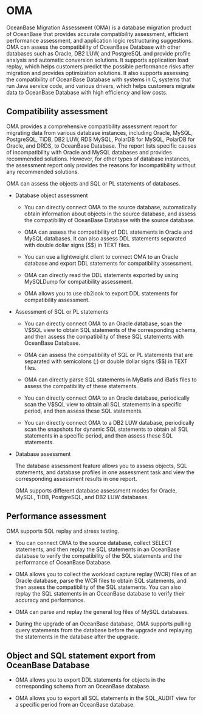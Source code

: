 # OMA

OceanBase Migration Assessment (OMA) is a database migration product of OceanBase that provides accurate compatibility assessment, efficient performance assessment, and application logic restructuring suggestions. OMA can assess the compatibility of OceanBase Database with other databases such as Oracle, DB2 LUW, and PostgreSQL and provide profile analysis and automatic conversion solutions. It supports application load replay, which helps customers predict the possible performance risks after migration and provides optimization solutions. It also supports assessing the compatibility of OceanBase Database with systems in C, systems that run Java service code, and various drivers, which helps customers migrate data to OceanBase Database with high efficiency and low costs. 

## Compatibility assessment

OMA provides a comprehensive compatibility assessment report for migrating data from various database instances, including Oracle, MySQL, PostgreSQL, TiDB, DB2 LUW, RDS MySQL, PolarDB for MySQL, PolarDB for Oracle, and DRDS, to OceanBase Database. The report lists specific causes of incompatibility with Oracle and MySQL databases and provides recommended solutions. However, for other types of database instances, the assessment report only provides the reasons for incompatibility without any recommended solutions. 

OMA can assess the objects and SQL or PL statements of databases.

* Database object assessment

   * You can directly connect OMA to the source database, automatically obtain information about objects in the source database, and assess the compatibility of OceanBase Database with the source database. 

   * OMA can assess the compatibility of DDL statements in Oracle and MySQL databases. It can also assess DDL statements separated with double dollar signs ($$) in TEXT files. 

   * You can use a lightweight client to connect OMA to an Oracle database and export DDL statements for compatibility assessment. 

   * OMA can directly read the DDL statements exported by using MySQLDump for compatibility assessment. 

   * OMA allows you to use db2look to export DDL statements for compatibility assessment. 

* Assessment of SQL or PL statements

   * You can directly connect OMA to an Oracle database, scan the V$SQL view to obtain SQL statements of the corresponding schema, and then assess the compatibility of these SQL statements with OceanBase Database. 

   * OMA can assess the compatibility of SQL or PL statements that are separated with semicolons (;) or double dollar signs ($$) in TEXT files. 

   * OMA can directly parse SQL statements in MyBatis and iBatis files to assess the compatibility of these statements. 

   * You can directly connect OMA to an Oracle database, periodically scan the V$SQL view to obtain all SQL statements in a specific period, and then assess these SQL statements. 

   * You can directly connect OMA to a DB2 LUW database, periodically scan the snapshots for dynamic SQL statements to obtain all SQL statements in a specific period, and then assess these SQL statements. 

* Database assessment

   The database assessment feature allows you to assess objects, SQL statements, and database profiles in one assessment task and view the corresponding assessment results in one report. 

   OMA supports different database assessment modes for Oracle, MySQL, TiDB, PostgreSQL, and DB2 LUW databases. 

## Performance assessment

OMA supports SQL replay and stress testing.

* You can connect OMA to the source database, collect SELECT statements, and then replay the SQL statements in an OceanBase database to verify the compatibility of the SQL statements and the performance of OceanBase Database. 

* OMA allows you to collect the workload capture replay (WCR) files of an Oracle database, parse the WCR files to obtain SQL statements, and then assess the compatibility of the SQL statements. You can also replay the SQL statements in an OceanBase database to verify their accuracy and performance. 

* OMA can parse and replay the general log files of MySQL databases. 

* During the upgrade of an OceanBase database, OMA supports pulling query statements from the database before the upgrade and replaying the statements in the database after the upgrade. 

## Object and SQL statement export from OceanBase Database

* OMA allows you to export DDL statements for objects in the corresponding schema from an OceanBase database. 

* OMA allows you to export all SQL statements in the SQL_AUDIT view for a specific period from an OceanBase database. 
